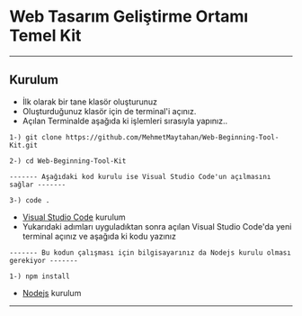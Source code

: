 # Web Tasarım Geliştirme Ortamı Temel Kit

---

## Kurulum

- İlk olarak bir tane klasör oluşturunuz
- Oluşturduğunuz klasör için de terminal'i açınız.
- Açılan Terminalde aşağıda ki işlemleri sırasıyla yapınız..

```
1-) git clone https://github.com/MehmetMaytahan/Web-Beginning-Tool-Kit.git

2-) cd Web-Beginning-Tool-Kit

------- Aşağıdaki kod kurulu ise Visual Studio Code'un açılmasını sağlar -------

3-) code .

```

- [Visual Studio Code](https://code.visualstudio.com/download) kurulum
- Yukarıdaki adımları uyguladıktan sonra açılan Visual Studio Code'da yeni terminal açınız ve aşağıda ki kodu yazınız

```
------- Bu kodun çalışması için bilgisayarınız da Nodejs kurulu olması gerekiyor -------

1-) npm install

```

- [Nodejs](https://nodejs.org/en/) kurulum


---
